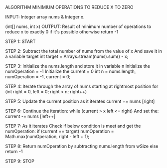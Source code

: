 ALGORITHM	MINIMIUM OPERATIONS TO REDUCE X TO ZERO

INPUT:	Integer array nums & Integer x. 

(int[] nums, int x)
OUTPUT:	Result of minimum number of operations to reduce x to exactly  0 if it's possible otherwise return -1
	
STEP 1:	START

STEP 2:	Subtract the total number of nums from the value of x
And save it in a variable target
int target = Arrays.stream(nums).sum() - x;

STEP 3:	Initialize the nums.length and store it in variable n
Initialize the numOperation = -1
Initialize the current = 0
int n = nums.length, numOperation = -1, current = 0;

STEP 4:	Iterate through the array of nums starting at rightmost position
for (int right = 0, left = 0; right < n; right++)

STEP 5:	Update the current position as it iterates
current += nums [right]

STEP 6:	Continue the iteration:
       while (current > x left <= right)
And set the:
        current -= nums [left++]

STEP 7:	As it iterates Check if below condition is meet and get the numOperation:
if (current == target)
numOperation = Math.max(numOperation, right - left + 1);

STEP 8:	Return numOperation by subtracting nums.length from wSize
else return -1

STEP 9:	STOP


